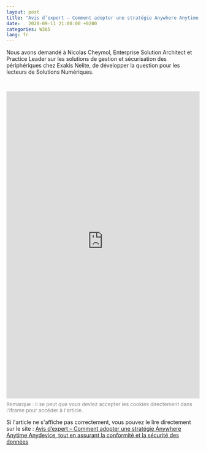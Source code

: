 ```yaml
---
layout: post
title: "Avis d’expert – Comment adopter une stratégie Anywhere Anytime Anydevice, tout en assurant la conformité et la sécurité des données"
date:   2020-09-11 21:00:00 +0200
categories: W365
lang: fr
---
```

Nous avons demandé à Nicolas Cheymol, Enterprise Solution Architect et Practice Leader
 sur les solutions de gestion et sécurisation des périphériques chez Exakis Nelite, de
 développer la question pour les lecteurs de Solutions Numériques.

<iframe src="https://www.solutions-numeriques.com/avis-dexpert-comment-adopter-une-strategie-anywhere-anytime-anydevice-tout-en-assurant-la-conformite-et-la-securite-des-donnees/" width="100%" height="800" style="border:none; margin-top:2em;" title="Lire l'article sur Solutions Numériques"></iframe>

<p style="margin-top:0.5em; color:#888; font-size:0.95em;">Remarque : il se peut que vous deviez accepter les cookies directement dans l'iframe pour accéder à l'article.</p>

<p style="margin-top:1em;">Si l'article ne s'affiche pas correctement, vous pouvez le lire directement sur le site :
<a href="https://www.solutions-numeriques.com/avis-dexpert-comment-adopter-une-strategie-anywhere-anytime-anydevice-tout-en-assurant-la-conformite-et-la-securite-des-donnees/" target="_blank" rel="noopener">Avis d’expert – Comment adopter une stratégie Anywhere Anytime Anydevice, tout en assurant la conformité et la sécurité des données</a></p>


